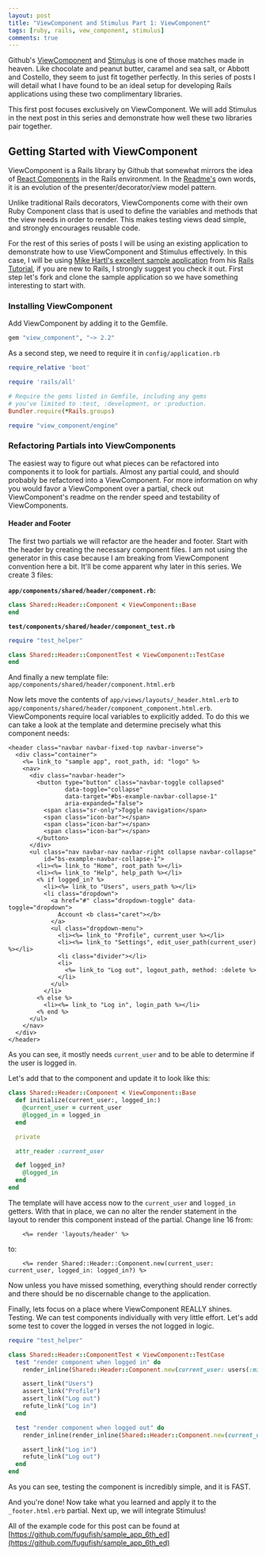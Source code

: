 ```yaml
---
layout: post
title: "ViewComponent and Stimulus Part 1: ViewComponent"
tags: [ruby, rails, vew_component, stimulus]
comments: true
---
```


Github's [ViewComponent](https://github.com/github/view_component) and [Stimulus](https://stimulusjs.org/) is one 
of those matches made in heaven. Like chocolate and peanut butter, caramel and sea salt, or Abbott and Costello, they 
seem to just fit together perfectly. In this series of posts I will detail what I have found to be an ideal setup for
developing Rails applications using these two complimentary libraries.

This first post focuses exclusively on ViewComponent. We will add Stimulus in the next post in this series and
demonstrate how well these two libraries pair together.

## Getting Started with ViewComponent

ViewComponent is a Rails library by Github that somewhat mirrors the idea of 
[React Components](https://reactjs.org/docs/react-component.html) in the Rails environment. In the
 [Readme's](https://github.com/github/view_component/blob/master/README.md) own words, it is an evolution of the 
 presenter/decorator/view model pattern.
 
 Unlike traditional Rails decorators, ViewComponents come with their own Ruby Component class that is used to define
 the variables and methods that the view needs in order to render. This makes testing views dead simple, and strongly
 encourages reusable code.

For the rest of this series of posts I will be using an existing application to demonstrate how to use ViewComponent
and Stimulus effectively. In this case, I will be using 
[Mike Hartl's excellent sample application](https://github.com/fugufish/sample_app_6th_ed) from his 
[Rails Tutorial](https://www.railstutorial.org/), if you are new to Rails, I strongly suggest you check it out. First
step let's fork and clone the sample application so we have something interesting to start with.

### Installing ViewComponent

Add ViewComponent by adding it to the Gemfile.

```ruby
gem "view_component", "~> 2.2"
```

As a second step, we need to require it in `config/application.rb`

```ruby
require_relative 'boot'

require 'rails/all'

# Require the gems listed in Gemfile, including any gems
# you've limited to :test, :development, or :production.
Bundler.require(*Rails.groups)

require "view_component/engine"
```

### Refactoring Partials into ViewComponents

The easiest way to figure out what pieces can be refactored into components it to look for partials. Almost any partial
could, and should probably be refactored into a ViewComponent. For more information on why you would favor a 
ViewComponent over a partial, check out ViewComponent's readme on the render speed and testability of ViewComponents.

#### Header and Footer

The first two partials we will refactor are the header and footer. Start with the header by creating the necessary 
component files. I am not using the generator in this case because I am breaking from ViewComponent convention
here  a bit. It'll be come apparent why later in this series. We create 3 files:

**`app/components/shared/header/component.rb`:**

```ruby
class Shared::Header::Component < ViewComponent::Base
end
```

**`test/components/shared/header/component_test.rb`**
```ruby
require "test_helper"

class Shared::Header::ComponentTest < ViewComponent::TestCase
end

```

And finally a new template file: `app/components/shared/header/component.html.erb`

Now lets move the contents of `app/views/layouts/_header.html.erb` to
`app/components/shared/header/component_component.html.erb`. ViewComponents require local variables to explicitly added.
To do this we can take a look at the template and determine precisely what this component needs:

```erbruby
<header class="navbar navbar-fixed-top navbar-inverse">
  <div class="container">
    <%= link_to "sample app", root_path, id: "logo" %>
    <nav>
      <div class="navbar-header">
        <button type="button" class="navbar-toggle collapsed"
                data-toggle="collapse"
                data-target="#bs-example-navbar-collapse-1"
                aria-expanded="false">
          <span class="sr-only">Toggle navigation</span>
          <span class="icon-bar"></span>
          <span class="icon-bar"></span>
          <span class="icon-bar"></span>
        </button>
      </div>
      <ul class="nav navbar-nav navbar-right collapse navbar-collapse"
          id="bs-example-navbar-collapse-1">
        <li><%= link_to "Home", root_path %></li>
        <li><%= link_to "Help", help_path %></li>
        <% if logged_in? %>
          <li><%= link_to "Users", users_path %></li>
          <li class="dropdown">
            <a href="#" class="dropdown-toggle" data-toggle="dropdown">
              Account <b class="caret"></b>
            </a>
            <ul class="dropdown-menu">
              <li><%= link_to "Profile", current_user %></li>
              <li><%= link_to "Settings", edit_user_path(current_user) %></li>
              <li class="divider"></li>
              <li>
                <%= link_to "Log out", logout_path, method: :delete %>
              </li>
            </ul>
          </li>
        <% else %>
          <li><%= link_to "Log in", login_path %></li>
        <% end %>
      </ul>
    </nav>
  </div>
</header>
```

As you can see, it mostly needs `current_user` and to be able to determine if the user is logged in.

Let's add that to the component and update it to look like this:

```ruby
class Shared::Header::Component < ViewComponent::Base
  def initialize(current_user:, logged_in:)
    @current_user = current_user
    @logged_in = logged_in
  end

  private

  attr_reader :current_user

  def logged_in?
    @logged_in
  end
end
```

The template will have access now to the `current_user` and `logged_in` getters. With that in place, we can no alter the
render statement in the layout to render this component instead of the partial. Change line 16 from:

```erbruby
    <%= render 'layouts/header' %>
```

to:

```erbruby
    <%= render Shared::Header::Component.new(current_user: current_user, logged_in: logged_in?) %>
```

Now unless you have missed something, everything should render correctly and there should be no discernable change to
the application.

Finally, lets focus on a place where ViewComponent REALLY shines. Testing. We can test components individually with
very little effort. Let's add some test to cover the logged in verses the not logged in logic.

```ruby
require "test_helper"

class Shared::Header::ComponentTest < ViewComponent::TestCase
  test "render component when logged in" do
    render_inline(Shared::Header::Component.new(current_user: users(:michael), logged_in: true))

    assert_link("Users")
    assert_link("Profile")
    assert_link("Log out")
    refute_link("Log in")
  end

  test "render component when logged out" do
    render_inline(render_inline(Shared::Header::Component.new(current_user: users(:michael), logged_in: false)))

    assert_link("Log in")
    refute_link("Log out")
  end
end
```

As you can see, testing the component is incredibly simple, and it is FAST.

And you're done! Now take what you learned and apply it to the `_footer.html.erb` partial. Next up, we will integrate
Stimulus!


All of the example code for this post can be found at 
[https://github.com/fugufish/sample_app_6th_ed](https://github.com/fugufish/sample_app_6th_ed)
